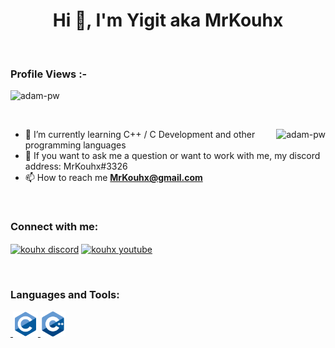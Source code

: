 <h1 align="center">Hi 👋, I'm Yigit aka MrKouhx</h1>

<br>

<p align="right"> <h3>Profile Views :-</h3> <img src="https://komarev.com/ghpvc/?username=MrKouhx-pw&label=Profile%20views&color=0e75b6&style=flat"
    alt="adam-pw" /> 
  </p>

<br>

<p><img align="right" src="https://github.com/Adam-pw/Adam-pw/blob/main/animation_500_kxa883sd.gif" alt="adam-pw" /></p>


- 🌱 I’m currently learning C++ / C Development and other programming languages
- 💼 If you want to ask me a question or want to work with me, my discord address: MrKouhx#3326
- 📫 How to reach me **MrKouhx@gmail.com**



<br>

<h3 align="left">Connect with me:</h3>
<p align="left">
  <a href="https://discord.gg/YaVV3Mda8A" target="blank"><img align="center"
      src="https://media.discordapp.net/attachments/759446635271946240/1001077213719969832/discord-color-logo-E5E6DFEF80-seeklogo.com.png"
      alt="kouhx discord" height="30" width="40" /></a>
  <a href="https://www.youtube.com/channel/UCc7YetIr3KAgjDaEFgVOUZw" target="blank"><img align="center"
      src="https://media.discordapp.net/attachments/759446635271946240/1001077586505510993/1384060.png?width=468&height=468"
      alt="kouhx youtube" height="30" width="40" /></a>
</p>

<br>

<h3 align="left">Languages and Tools:</h3>
<p align="left"> <a href="" target="_blank" rel="noreferrer"> <img
    rel="noreferrer"> <img src="https://raw.githubusercontent.com/devicons/devicon/master/icons/c/c-original.svg"
      alt="c" width="40" height="40" /> </a> <a href="https://www.w3schools.com/cpp/" target="_blank" rel="noreferrer">
    <img src="https://raw.githubusercontent.com/devicons/devicon/master/icons/cplusplus/cplusplus-original.svg"
      alt="cplusplus" width="40" height="40" /> </a> <a href="" target="_blank"

<br>
